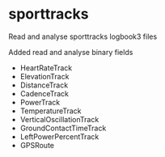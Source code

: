 # sporttracks
Read and analyse sporttracks logbook3 files

Added read and analyse binary fields
- HeartRateTrack
- ElevationTrack
- DistanceTrack
- CadenceTrack
- PowerTrack
- TemperatureTrack
- VerticalOscillationTrack
- GroundContactTimeTrack
- LeftPowerPercentTrack
- GPSRoute
